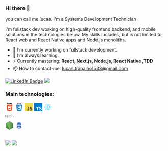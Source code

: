 ### Hi there 👋

you can call me lucas. I'm a Systems Development Technician

I'm fullstack dev working  on high-quality frontend backend, and mobile solutions in the technologies below. My skills includes, but is not limited to, React web and React Native apps and Node.js monoliths. 


- 🔭 I’m currently working on fullstack development.
- 🌱 I’m always learning. 
- ⚡ Currently mastering: **React, Next.js, Node.js, React Native ,TDD**
- 📫 How to contact-me: lucas.trabalho1533@gmail.com

[![LinkedIn Badge](https://img.shields.io/badge/linkedin-blue?logo=linkedin&style=for-the-badge&logoColor=white)](https://www.linkedin.com/in/lucas-liduvino-santos-4846a6180/)
<a href="https://api.whatsapp.com/send?phone=5511930008829" target="_blank"><img src="https://img.shields.io/badge/WhatsApp-25D366?style=for-the-badge&logo=whatsapp&logoColor=white" target="_blank"></a>


### Main technologies:

<code><img title="HTML5" width="26px" src="https://raw.githubusercontent.com/github/explore/80688e429a7d4ef2fca1e82350fe8e3517d3494d/topics/html/html.png" /></code>
<code><img title="CSS3" width="26px" src="https://raw.githubusercontent.com/github/explore/80688e429a7d4ef2fca1e82350fe8e3517d3494d/topics/css/css.png" /></code>
<code><img title="JavaScript" width="26px" src="https://raw.githubusercontent.com/github/explore/80688e429a7d4ef2fca1e82350fe8e3517d3494d/topics/javascript/javascript.png" /></code>
<code><img title="TypeScript" width="26px" src="https://raw.githubusercontent.com/github/explore/80688e429a7d4ef2fca1e82350fe8e3517d3494d/topics/typescript/typescript.png" /></code>
<code><img title="React" width="26px" src="https://raw.githubusercontent.com/github/explore/80688e429a7d4ef2fca1e82350fe8e3517d3494d/topics/react/react.png" /></code>
<code>
  <img title="Next.js" width="26px" src="https://raw.githubusercontent.com/devicons/devicon/master/icons/nextjs/nextjs-original-wordmark.svg" />
</code>
<code><img title="JavaScript" width="26px" src="https://raw.githubusercontent.com/github/explore/80688e429a7d4ef2fca1e82350fe8e3517d3494d/topics/nodejs/nodejs.png"></code>
<code><img title="SQL" width="26px" src="https://raw.githubusercontent.com/github/explore/80688e429a7d4ef2fca1e82350fe8e3517d3494d/topics/sql/sql.png" /></code>


<br>
<div>
  <img height="180em" src="https://github-readme-stats.vercel.app/api?username=lucas6g&show_icons=true&theme=dracula&include_all_commits=true&count_private=true"/>
  <img height="180em" src="https://github-readme-stats.vercel.app/api/top-langs/?username=lucas6g&layout=compact&langs_count=7&theme=dracula"/>
</div>

